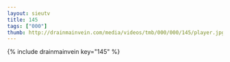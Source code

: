 ```yaml
--- 
layout: sieutv
title: 145
tags: ["000"]
thumb: http://drainmainvein.com/media/videos/tmb/000/000/145/player.jpg
---
```

{% include drainmainvein key="145" %} 
